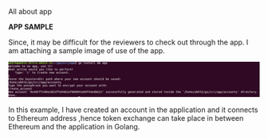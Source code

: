 All about app

**APP SAMPLE**

Since, it may be difficult for the reviewers to check out through the app. I am attaching a sample image of use of the app.

![Example](https://github.com/Abhik1998/Gotoken/blob/master/eth_project/app/WhatsApp%20Image%202019-05-03%20at%2021.24.18.jpeg)

In this example, I have created an account in the application and it connects to Ethereum address ,hence token exchange can take place in between Ethereum and the application in Golang. 
